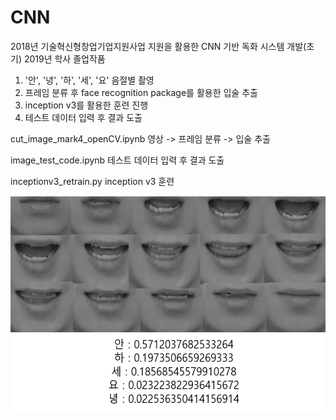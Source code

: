 # CNN

2018년 기술혁신형창업기업지원사업 지원을 활용한 CNN 기반 독화 시스템 개발(초기)
2019년 학사 졸업작품

1. '안', '녕', '하', '세', '요' 음절별 촬영
2. 프레임 분류 후 face recognition package를 활용한 입술 추출
3. inception v3를 활용한 훈련 진행
4. 테스트 데이터 입력 후 결과 도출


cut_image_mark4_openCV.ipynb
영상 -> 프레임 분류 -> 입술 추출

image_test_code.ipynb
테스트 데이터 입력 후 결과 도출

inceptionv3_retrain.py
inception v3 훈련

![plot](./lip_test_result.png)
